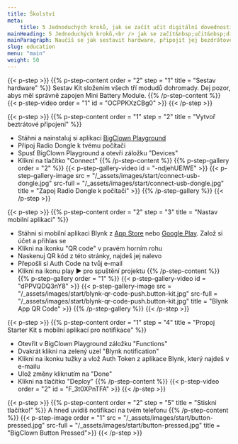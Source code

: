 ```yaml
---
title: Školství
meta:
    title: 5 Jednoduchých kroků, jak se začít učit digitální dovednosti
mainHeading: 5 Jednoduchých kroků,<br /> jak se začít&nbsp;učit&nbsp;digitální dovednosti
mainParagraph: Naučíš se jak sestavit hardware, připojit jej bezdrátově k tvému počítači a nastavit notifikace pro tvůj chytrý telefon.
slug: education
menu: "main"
weight: 50
---
```


{{< p-step >}}
{{% p-step-content order = "2" step = "1" title = "Sestav hardware" %}}
Sestav Kit složením všech tří modudů dohromady. Dej pozor, abys měl správně zapojen Mini Battery Module.
{{% /p-step-content %}}
{{< p-step-video order = "1" id = "OCPPKXzCBg0" >}}
{{< /p-step >}}


{{< p-step >}}
{{% p-step-content order = "1" step = "2" title = "Vytvoř beztrátové připojení" %}}
* Stáhni a nainstaluj si aplikaci [BigClown Playground](https://github.com/bigclownlabs/bch-playground/releases/latest)
* Připoj Radio Dongle k tvému počítači
* Spusť BigClown Playground a otevři záložku "Devices"
* Klikni na tlačítko "Connect"
{{% /p-step-content %}}
{{% p-step-gallery order = "2" %}}
{{< p-step-gallery-video id = "-ndjehUElWE" >}}
{{< p-step-gallery-image src = "/_assets/images/start/connect-usb-dongle.jpg" src-full = "/_assets/images/start/connect-usb-dongle.jpg" title = "Zapoj Radio Dongle k počítači" >}}
{{% /p-step-gallery %}}
{{< /p-step >}}

{{< p-step >}}
{{% p-step-content order = "2" step = "3" title = "Nastav mobilní aplikaci" %}}
* Stáhni si mobilní aplikaci Blynk z [App Store](https://itunes.apple.com/us/app/blynk-iot-for-arduino-esp32/id808760481?mt=8) nebo [Google Play](https://play.google.com/store/apps/details?id=cc.blynk&hl=en). Založ si účet a přihlas se
* Klikni na ikonku "QR code" v pravém horním rohu
* Naskenuj QR kód z této stránky, najdeš jej nalevo
* Přepošli si Auth Code na tvůj e-mail
* Klikni na ikonu play &#9654; pro spuštění projektu
{{% /p-step-content %}}
{{% p-step-gallery order = "1" %}}
{{< p-step-gallery-video id = "dPPVQDQ3nY8" >}}
{{< p-step-gallery-image src = "/_assets/images/start/blynk-qr-code-push.button-kit.jpg" src-full = "/_assets/images/start/blynk-qr-code-push.button-kit.jpg" title = "Blynk App QR Code" >}}
{{% /p-step-gallery %}}
{{< /p-step >}}

{{< p-step >}}
{{% p-step-content order = "1" step = "4" title = "Propoj Starter Kit s&nbsp;mobilní aplikací pro notifikace" %}}
* Otevřit v BigClown Playground záložku "Functions"
* Dvakrát klikni na zelený uzel "Blynk notification"
* Klikni na ikonku tužky a vlož Auth Token z aplikace Blynk, který najdeš v e-mailu
* Ulož změny kliknutím na "Done"
* Klikni na tlačítko "Deploy"
{{% /p-step-content %}}
{{< p-step-video order = "2" id = "F_3t0XPnTFA" >}}
{{< /p-step >}}

{{< p-step >}}
{{% p-step-content order = "2" step = "5" title = "Stiskni tlačítko!" %}}
A hned uvidíš notifikaci na tvém telefonu
{{% /p-step-content %}}
{{< p-step-image order = "1" src = "/_assets/images/start/button-pressed.jpg" src-full = "/_assets/images/start/button-pressed.jpg" title = "BigClown Button Pressed">}}
{{< /p-step >}}
